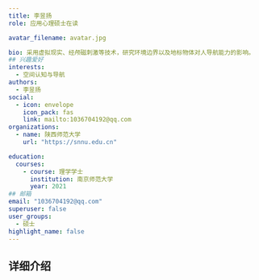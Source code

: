 ```yaml
---
title: 李昱扬	
role: 应用心理硕士在读

avatar_filename: avatar.jpg

bio: 采用虚拟现实、经颅磁刺激等技术，研究环境边界以及地标物体对人导航能力的影响。
## 兴趣爱好
interests:
  - 空间认知与导航
authors:
  - 李昱扬
social:
  - icon: envelope
    icon_pack: fas
    link: mailto:1036704192@qq.com
organizations:
  - name: 陕西师范大学
    url: "https://snnu.edu.cn"

education:
  courses:
    - course: 理学学士
      institution: 南京师范大学
      year: 2021
## 邮箱
email: "1036704192@qq.com"
superuser: false
user_groups:
  - 硕士
highlight_name: false
---
```

## 详细介绍

